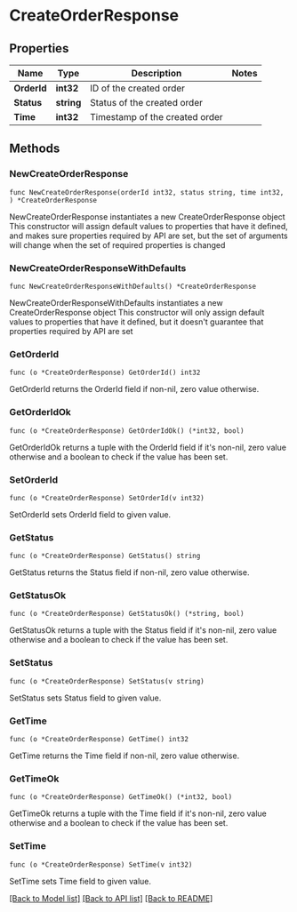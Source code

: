 # CreateOrderResponse

## Properties

Name | Type | Description | Notes
------------ | ------------- | ------------- | -------------
**OrderId** | **int32** | ID of the created order | 
**Status** | **string** | Status of the created order | 
**Time** | **int32** | Timestamp of the created order | 

## Methods

### NewCreateOrderResponse

`func NewCreateOrderResponse(orderId int32, status string, time int32, ) *CreateOrderResponse`

NewCreateOrderResponse instantiates a new CreateOrderResponse object
This constructor will assign default values to properties that have it defined,
and makes sure properties required by API are set, but the set of arguments
will change when the set of required properties is changed

### NewCreateOrderResponseWithDefaults

`func NewCreateOrderResponseWithDefaults() *CreateOrderResponse`

NewCreateOrderResponseWithDefaults instantiates a new CreateOrderResponse object
This constructor will only assign default values to properties that have it defined,
but it doesn't guarantee that properties required by API are set

### GetOrderId

`func (o *CreateOrderResponse) GetOrderId() int32`

GetOrderId returns the OrderId field if non-nil, zero value otherwise.

### GetOrderIdOk

`func (o *CreateOrderResponse) GetOrderIdOk() (*int32, bool)`

GetOrderIdOk returns a tuple with the OrderId field if it's non-nil, zero value otherwise
and a boolean to check if the value has been set.

### SetOrderId

`func (o *CreateOrderResponse) SetOrderId(v int32)`

SetOrderId sets OrderId field to given value.


### GetStatus

`func (o *CreateOrderResponse) GetStatus() string`

GetStatus returns the Status field if non-nil, zero value otherwise.

### GetStatusOk

`func (o *CreateOrderResponse) GetStatusOk() (*string, bool)`

GetStatusOk returns a tuple with the Status field if it's non-nil, zero value otherwise
and a boolean to check if the value has been set.

### SetStatus

`func (o *CreateOrderResponse) SetStatus(v string)`

SetStatus sets Status field to given value.


### GetTime

`func (o *CreateOrderResponse) GetTime() int32`

GetTime returns the Time field if non-nil, zero value otherwise.

### GetTimeOk

`func (o *CreateOrderResponse) GetTimeOk() (*int32, bool)`

GetTimeOk returns a tuple with the Time field if it's non-nil, zero value otherwise
and a boolean to check if the value has been set.

### SetTime

`func (o *CreateOrderResponse) SetTime(v int32)`

SetTime sets Time field to given value.



[[Back to Model list]](../README.md#documentation-for-models) [[Back to API list]](../README.md#documentation-for-api-endpoints) [[Back to README]](../README.md)


